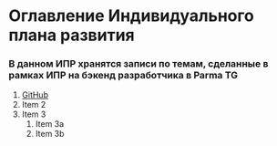# Оглавление Индивидуального плана развития
### В данном ИПР хранятся записи по темам, сделанные в рамках ИПР на бэкенд разработчика в Parma TG

1. [GitHub](https://github.com/MaximGilman/self-improvement-tasks-parma)
1. Item 2
1. Item 3
   1. Item 3a
   1. Item 3b